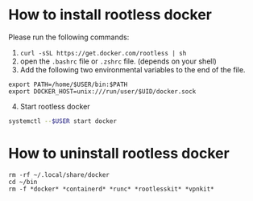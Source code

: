 # How to install rootless docker

Please run the following commands:

1. `curl -sSL https://get.docker.com/rootless | sh`
2. open the `.bashrc` file or `.zshrc` file. (depends on your shell)
3. Add the following two environmental variables to the end of the file.

```shell
export PATH=/home/$USER/bin:$PATH
export DOCKER_HOST=unix:///run/user/$UID/docker.sock
```

4. Start rootless docker

```bash
systemctl --$USER start docker
```


# How to uninstall rootless docker

```shell
rm -rf ~/.local/share/docker
cd ~/bin
rm -f *docker* *containerd* *runc* *rootlesskit* *vpnkit*
```